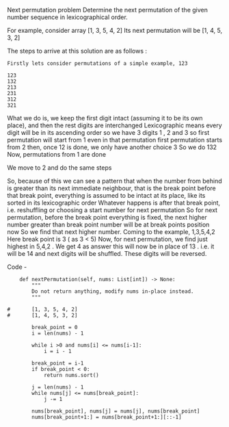 Next permutation problem 
Determine the next permutation of the given number sequence in lexicographical order.

For example, consider array [1, 3, 5, 4, 2] 
Its next permutation will be [1, 4, 5, 3, 2]

The steps to arrive at this solution are as follows :

```
Firstly lets consider permutations of a simple example, 123

123
132
213
231
312
321
```

What we do is, we keep the first digit intact (assuming it to be its own place), and then the rest digits are interchanged
Lexicographic means every digit will be in its ascending order
so we have 3 digits 1 , 2 and 3
so first permutation will start from 1
even in that permutation first permutation starts from 2
then, once 12 is done, we only have another choice 3
So we do 132
Now, permutations from 1 are done

We move to 2 and do the same steps

So, because of this we can see a pattern that when the number from behind is greater than its next immediate neighbour, that is the break point
before that break point, everything is assumed to be intact at its place, like its sorted in its lexicographic order
Whatever happens is after that break point, i.e. reshuffling or choosing a start number for next permutation
So for next permutation, before the break point everything is fixed, the next higher number greater than break point number will be at break points position now
So we find that next higher number.
Coming to the example, 1,3,5,4,2
Here break point is 3 ( as 3 < 5)
Now, for next permutation, we find just highest in 5,4,2 . We get  4 as answer
this will now be in place of 13 . i.e. it will be 14 and next digits will be shuffled.
These digits will be reversed. 

Code - 

```
    def nextPermutation(self, nums: List[int]) -> None:
        """
        Do not return anything, modify nums in-place instead.
        """
        
#       [1, 3, 5, 4, 2]
#       [1, 4, 5, 3, 2]
        
        break_point = 0
        i = len(nums) - 1
        
        while i >0 and nums[i] <= nums[i-1]:
            i = i - 1
            
        break_point = i-1
        if break_point < 0:
            return nums.sort()
        
        j = len(nums) - 1
        while nums[j] <= nums[break_point]:
            j -= 1
            
        nums[break_point], nums[j] = nums[j], nums[break_point]
        nums[break_point+1:] = nums[break_point+1:][::-1]

```



